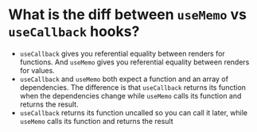 # What is the diff between `useMemo` vs `useCallback` hooks?

-   `useCallback` gives you referential equality between renders for functions. And `useMemo` gives you referential equality between renders for values.
-   `useCallback` and `useMemo` both expect a function and an array of dependencies. The difference is that `useCallback` returns its function when the dependencies change while `useMemo` calls its function and returns the result.
-   `useCallback` returns its function uncalled so you can call it later, while `useMemo` calls its function and returns the result